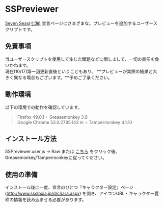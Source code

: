 # SSPreviewer
[Seven Seas(七海)](http://www.sssloxia.jp/index.html) 宣言ページにさまざまな。プレビューを追加するユーザースクリプトです。

## 免責事項
当ユーザースクリプトを使用して生じた問題などに関しまして、一切の責任を負いかねます。  
現在(10/17)第一回更新直後ということもあり、 **プレビューが実際の結果と大きく異なる場合もございます。**予めご了承ください。

## 動作環境
以下の環境での動作を確認しています。
> Firefox 49.0.1 + Greasemonkey 3.9  
> Google Chrome 53.0.2785.143 m + Tampermonkey 4.1.10  

## インストール方法
SSPreviewer.user.js -> Raw または [こちら](https://github.com/pejuta/SSPreviewer/raw/master/SSPreviewer.user.js) をクリック後、
Greasemonkey/Tampermonkeyに従ってください。


## 使用の準備
インストール後に一度、宣言のひとつ『キャラクター設定』ページ(http://www.sssloxia.jp/d/chara.aspx) を開き、アイコンURL・キャラクター愛称の情報を読み込ませる必要があります。
